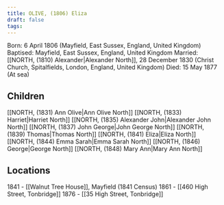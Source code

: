 ```yaml
---
title: OLIVE, (1806) Eliza
draft: false
tags:
---
```

Born: 6 April 1806 (Mayfield, East Sussex, England, United Kingdom)
Baptised: Mayfield, East Sussex, England, United Kingdom
Married: [[NORTH, (1810) Alexander|Alexander North]], 28 December 1830 (Christ Church, Spitalfields, London, England, United Kingdom)
Died: 15 May 1877 (At sea)

## Children
[[NORTH, (1831) Ann Olive|Ann Olive North]]
[[NORTH, (1833) Harriet|Harriet North]]
[[NORTH, (1835) Alexander John|Alexander John North]]
[[NORTH, (1837) John George|John George North]]
[[NORTH, (1839) Thomas|Thomas North]]
[[NORTH, (1841) Eliza|Eliza North]]
[[NORTH, (1844) Emma Sarah|Emma Sarah North]]
[[NORTH, (1846) George|George North]]
[[NORTH, (1848) Mary Ann|Mary Ann North]]

## Locations
1841 - [[Walnut Tree House]], Mayfield (1841 Census)
1861 - [[460 High Street, Tonbridge]]
1876 - [[35 High Street, Tonbridge]]